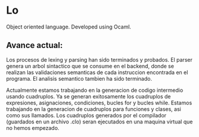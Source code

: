 # Lo
Object oriented language. Developed using Ocaml.

## Avance actual:

Los procesos de lexing y parsing han sido terminados y probados. El parser genera un arbol sintactico que se consume en el backend, donde se realizan las validaciones semanticas de cada instruccion encontrada en el programa. El analisis semantico tambien ha sido terminado.

Actualmente estamos trabajando en la generacion de codigo intermedio usando cuadruplos. Ya se generan exitosamente los cuadruplos de expresiones, asignaciones, condiciones, bucles for y bucles while. Estamos trabajando en la generacion de cuadruplos para funciones y clases, asi como sus llamados. Los cuadruplos generados por el compilador (guardados en un archivo .clo) seran ejecutados en una maquina virtual que no hemos empezado.